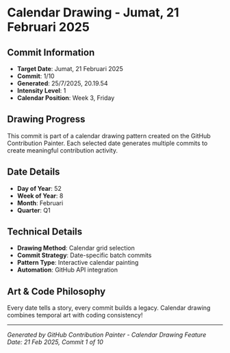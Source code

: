# Calendar Drawing - Jumat, 21 Februari 2025

## Commit Information
- **Target Date**: Jumat, 21 Februari 2025
- **Commit**: 1/10
- **Generated**: 25/7/2025, 20.19.54
- **Intensity Level**: 1
- **Calendar Position**: Week 3, Friday

## Drawing Progress
This commit is part of a calendar drawing pattern created on the GitHub Contribution Painter.
Each selected date generates multiple commits to create meaningful contribution activity.

## Date Details
- **Day of Year**: 52
- **Week of Year**: 8
- **Month**: Februari
- **Quarter**: Q1

## Technical Details
- **Drawing Method**: Calendar grid selection
- **Commit Strategy**: Date-specific batch commits
- **Pattern Type**: Interactive calendar painting
- **Automation**: GitHub API integration

## Art & Code Philosophy
Every date tells a story, every commit builds a legacy. 
Calendar drawing combines temporal art with coding consistency!

---
*Generated by GitHub Contribution Painter - Calendar Drawing Feature*
*Date: 21 Feb 2025, Commit 1 of 10*